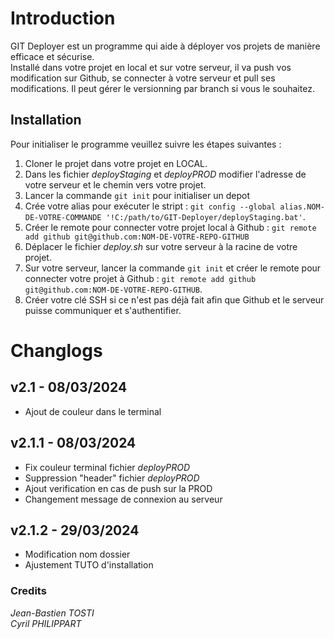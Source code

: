 # Introduction
GIT Deployer est un programme qui aide à déployer vos projets de manière efficace et sécurise.<br>
Installé dans votre projet en local et sur votre serveur, il va push vos modification sur Github, se connecter à votre serveur et pull ses modifications. Il peut gérer le versionning par branch si vous le souhaitez.


## Installation
Pour initialiser le programme veuillez suivre les étapes suivantes :

1. Cloner le projet dans votre projet en LOCAL.
2. Dans les fichier _deployStaging_ et _deployPROD_ modifier l'adresse de votre serveur et le chemin vers votre projet.
3. Lancer la commande `git init` pour initialiser un depot
4. Crée votre alias pour exécuter le stript : `git config --global alias.NOM-DE-VOTRE-COMMANDE '!C:/path/to/GIT-Deployer/deployStaging.bat'`.
5. Créer le remote pour connecter votre projet local à Github : `git remote add github git@github.com:NOM-DE-VOTRE-REPO-GITHUB`
6. Déplacer le fichier _deploy.sh_ sur votre serveur à la racine de votre projet.
7. Sur votre serveur, lancer la commande `git init` et créer le remote pour connecter votre projet à Github : `git remote add github git@github.com:NOM-DE-VOTRE-REPO-GITHUB`.
8. Créer votre clé SSH si ce n'est pas déjà fait afin que Github et le serveur puisse communiquer et s'authentifier.

# Changlogs

## v2.1 - 08/03/2024
- Ajout de couleur dans le terminal

## v2.1.1 - 08/03/2024
- Fix couleur terminal fichier _deployPROD_
- Suppression "header" fichier _deployPROD_
- Ajout verification en cas de push sur la PROD
- Changement message de connexion au serveur

## v2.1.2 - 29/03/2024
- Modification nom dossier
- Ajustement TUTO d'installation

### Credits
_Jean-Bastien TOSTI_<br>
_Cyril PHILIPPART_
